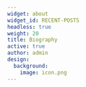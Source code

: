 ```yaml
---
widget: about
widget_id: RECENT-POSTS
headless: true
weight: 20
title: Biography
active: true
author: admin
design:
  background:
    image: icon.png
---
```

